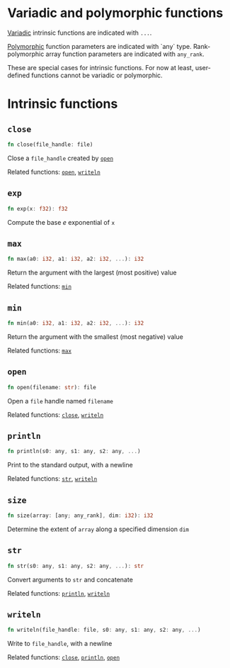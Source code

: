 
# Variadic and polymorphic functions

[Variadic](https://en.wikipedia.org/wiki/Variadic_function) intrinsic functions are indicated with `...`.

[Polymorphic](https://en.wikipedia.org/wiki/Polymorphism_(computer_science)) function parameters are indicated with `any` type.  Rank-polymorphic array function parameters are indicated with `any_rank`.

These are special cases for intrinsic functions.  For now at least, user-defined functions cannot be variadic or polymorphic.

# Intrinsic functions

## `close`
```rust
fn close(file_handle: file)
```

Close a `file_handle` created by [`open`](#open)

Related functions: [`open`](#open), [`writeln`](#writeln)

## `exp`
```rust
fn exp(x: f32): f32
```

Compute the base _e_ exponential of `x`

## `max`
```rust
fn max(a0: i32, a1: i32, a2: i32, ...): i32
```

Return the argument with the largest (most positive) value

Related functions: [`min`](#min)

## `min`
```rust
fn min(a0: i32, a1: i32, a2: i32, ...): i32
```

Return the argument with the smallest (most negative) value

Related functions: [`max`](#max)

## `open`
```rust
fn open(filename: str): file
```

Open a `file` handle named `filename`

Related functions: [`close`](#close), [`writeln`](#writeln)

## `println`
```rust
fn println(s0: any, s1: any, s2: any, ...)
```

Print to the standard output, with a newline

Related functions: [`str`](#str), [`writeln`](#writeln)

## `size`
```rust
fn size(array: [any; any_rank], dim: i32): i32
```

Determine the extent of `array` along a specified dimension `dim`
<!-- , or the total number of elements in ARRAY if DIM is absent. -->

## `str`
```rust
fn str(s0: any, s1: any, s2: any, ...): str
```

Convert arguments to `str` and concatenate

Related functions: [`println`](#println), [`writeln`](#writeln)

## `writeln`
```rust
fn writeln(file_handle: file, s0: any, s1: any, s2: any, ...)
```

Write to `file_handle`, with a newline

Related functions: [`close`](#close), [`println`](#println), [`open`](#open)

